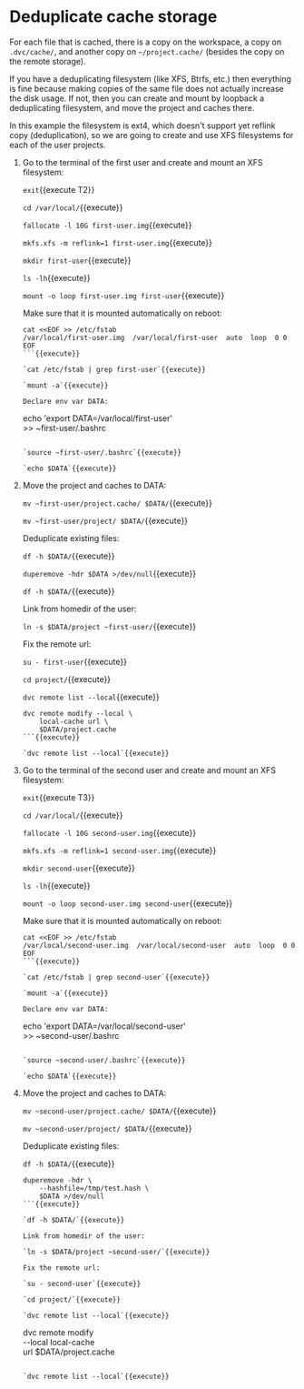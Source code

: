 # Deduplicate cache storage

For each file that is cached, there is a copy on the workspace, a copy
on `.dvc/cache/`, and another copy on `~/project.cache/` (besides the
copy on the remote storage).

If you have a deduplicating filesystem (like XFS, Btrfs, etc.)  then
everything is fine because making copies of the same file does not
actually increase the disk usage.  If not, then you can create and
mount by loopback a deduplicating filesystem, and move the project and
caches there.

In this example the filesystem is ext4, which doesn't support yet
reflink copy (deduplication), so we are going to create and use XFS
filesystems for each of the user projects.

1. Go to the terminal of the first user and create and mount an XFS
   filesystem:

   `exit`{{execute T2}}
   
   `cd /var/local/`{{execute}}

   `fallocate -l 10G first-user.img`{{execute}}
   
   `mkfs.xfs -m reflink=1 first-user.img`{{execute}}

   `mkdir first-user`{{execute}}
   
   `ls -lh`{{execute}}
   
   `mount -o loop first-user.img first-user`{{execute}}
   
   Make sure that it is mounted automatically on reboot:

   ```
   cat <<EOF >> /etc/fstab
   /var/local/first-user.img  /var/local/first-user  auto  loop  0 0
   EOF
   ```{{execute}}
   
   `cat /etc/fstab | grep first-user`{{execute}}
   
   `mount -a`{{execute}}
   
   Declare env var DATA:

   ```
   echo 'export DATA=/var/local/first-user' \
       >> ~first-user/.bashrc
   ```{{execute}}
   
   `source ~first-user/.bashrc`{{execute}}
   
   `echo $DATA`{{execute}}

2. Move the project and caches to DATA:

   `mv ~first-user/project.cache/ $DATA/`{{execute}}
   
   `mv ~first-user/project/ $DATA/`{{execute}}
   
   Deduplicate existing files:
   
   `df -h $DATA/`{{execute}}
   
   `duperemove -hdr $DATA >/dev/null`{{execute}}
   
   `df -h $DATA/`{{execute}}
   
   Link from homedir of the user:
   
   `ln -s $DATA/project ~first-user/`{{execute}}
   
   Fix the remote url:
   
   `su - first-user`{{execute}}
   
   `cd project/`{{execute}}
   
   `dvc remote list --local`{{execute}}
   
   ```
   dvc remote modify --local \
       local-cache url \
       $DATA/project.cache
   ```{{execute}}

   `dvc remote list --local`{{execute}}
   
3. Go to the terminal of the second user and create and mount an XFS
   filesystem:

   `exit`{{execute T3}}
   
   `cd /var/local/`{{execute}}

   `fallocate -l 10G second-user.img`{{execute}}
   
   `mkfs.xfs -m reflink=1 second-user.img`{{execute}}

   `mkdir second-user`{{execute}}
   
   `ls -lh`{{execute}}
   
   `mount -o loop second-user.img second-user`{{execute}}
   
   Make sure that it is mounted automatically on reboot:

   ```
   cat <<EOF >> /etc/fstab
   /var/local/second-user.img  /var/local/second-user  auto  loop  0 0
   EOF
   ```{{execute}}
   
   `cat /etc/fstab | grep second-user`{{execute}}
   
   `mount -a`{{execute}}
   
   Declare env var DATA:

   ```
   echo 'export DATA=/var/local/second-user' \
       >> ~second-user/.bashrc
   ```{{execute}}
   
   `source ~second-user/.bashrc`{{execute}}
   
   `echo $DATA`{{execute}}

4. Move the project and caches to DATA:

   `mv ~second-user/project.cache/ $DATA/`{{execute}}
   
   `mv ~second-user/project/ $DATA/`{{execute}}
   
   Deduplicate existing files:
   
   `df -h $DATA/`{{execute}}
   
   ```
   duperemove -hdr \
       --hashfile=/tmp/test.hash \
       $DATA >/dev/null
   ```{{execute}}
   
   `df -h $DATA/`{{execute}}
   
   Link from homedir of the user:
   
   `ln -s $DATA/project ~second-user/`{{execute}}
   
   Fix the remote url:
   
   `su - second-user`{{execute}}
   
   `cd project/`{{execute}}
   
   `dvc remote list --local`{{execute}}
   
   ```
   dvc remote modify \
       --local local-cache \
       url $DATA/project.cache
   ```{{execute}}

   `dvc remote list --local`{{execute}}
